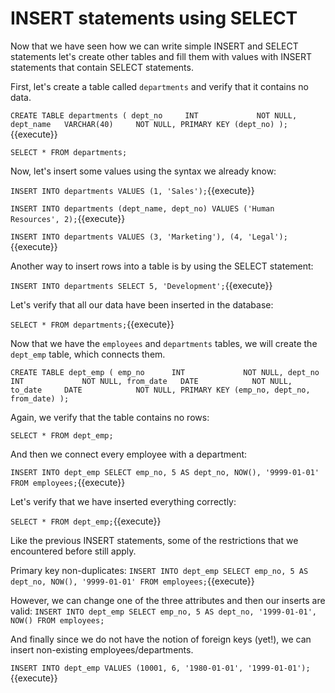 # INSERT statements using SELECT

Now that we have seen how we can write simple INSERT and SELECT statements let's
create other tables and fill them with values with INSERT statements that
contain SELECT statements.

First, let's create a table called `departments` and verify that it contains no
data.

`CREATE TABLE departments (
    dept_no     INT             NOT NULL,
    dept_name   VARCHAR(40)     NOT NULL,
    PRIMARY KEY (dept_no)
);`{{execute}}

`SELECT * FROM departments;`

Now, let's insert some values using the syntax we already know:

`INSERT INTO departments VALUES (1, 'Sales');`{{execute}}

`INSERT INTO departments (dept_name, dept_no) VALUES ('Human Resources', 2);`{{execute}}

`INSERT INTO departments VALUES (3, 'Marketing'), (4, 'Legal');`{{execute}}

Another way to insert rows into a table is by using the SELECT statement:

`INSERT INTO departments
    SELECT 5, 'Development';`{{execute}}

Let's verify that all our data have been inserted in the database:

`SELECT * FROM departments;`{{execute}}

Now that we have the `employees` and `departments` tables, we will create the
`dept_emp` table, which connects them.

`CREATE TABLE dept_emp (
    emp_no      INT             NOT NULL,
    dept_no     INT             NOT NULL,
    from_date   DATE            NOT NULL,
    to_date     DATE            NOT NULL,
    PRIMARY KEY (emp_no, dept_no, from_date)
);`

Again, we verify that the table contains no rows:

`SELECT * FROM dept_emp;`

And then we connect every employee with a department:

`INSERT INTO dept_emp
    SELECT emp_no, 5 AS dept_no, NOW(), '9999-01-01' FROM employees;`{{execute}}

Let's verify that we have inserted everything correctly:

`SELECT * FROM dept_emp;`{{execute}}

Like the previous INSERT statements, some of the restrictions that we
encountered before still apply.

Primary key non-duplicates:
`INSERT INTO dept_emp
    SELECT emp_no, 5 AS dept_no, NOW(), '9999-01-01' FROM employees;`{{execute}}

However, we can change one of the three attributes and then our inserts are
valid:
`INSERT INTO dept_emp
    SELECT emp_no, 5 AS dept_no, '1999-01-01', NOW() FROM employees;`

And finally since we do not have the notion of foreign keys (yet!), we can
insert non-existing employees/departments.

`INSERT INTO dept_emp VALUES (10001, 6, '1980-01-01', '1999-01-01');`{{execute}}
